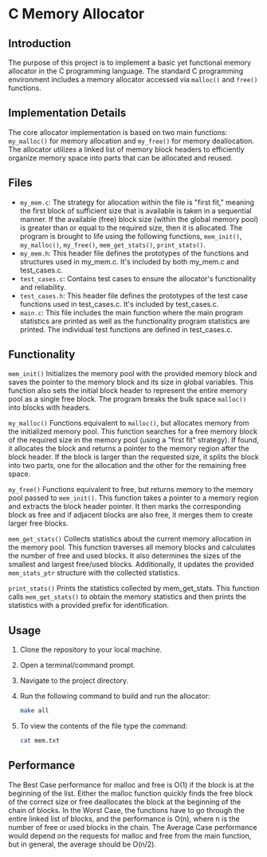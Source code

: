 # C Memory Allocator
## Introduction

The purpose of this project is to implement a basic yet functional memory allocator in the C programming language. The standard C programming environment includes a memory allocator accessed via `malloc()` and `free()` functions.

## Implementation Details

The core allocator implementation is based on two main functions: `my_malloc()` for memory allocation and `my_free()` for memory deallocation. The allocator utilizes a linked list of memory block headers to efficiently organize memory space into parts that can be allocated and reused.

## Files

- `my_mem.c`: The strategy for allocation within the file is "first fit," meaning the first block of sufficient size that      is available is taken in a sequential manner. If the available (free) block size (within the global 
   memory pool) is greater than or equal to the required size, then it is allocated. The program is brought to life using 
   the following functions, `mem_init()`, `my_malloc()`, `my_free()`, `mem_get_stats()`, `print_stats()`.
- `my_mem.h`: This header file defines the prototypes of the functions and structures used in my_mem.c. It's included by       both my_mem.c and test_cases.c.
- `test_cases.c`: Contains test cases to ensure the allocator's functionality and reliability.
- `test_cases.h`: This header file defines the prototypes of the test case functions used in test_cases.c. It's included by    test_cases.c.
- `main.c`: This file includes the main function where the main program statistics are printed as well as the functionality 
   program statistics are printed. The individual test functions are defined in test_cases.c. 

## Functionality
`mem_init()` Initializes the memory pool with the provided memory block and saves the pointer to the memory block and its size in global variables. This function also sets the initial block header to represent the entire memory pool as a single free block. The program breaks the bulk space `malloc()` into blocks with headers.

`my_malloc()` Functions equivalent to `malloc()`, but allocates memory from the initialized memory pool. This function searches for a free memory block of the required size in the memory pool (using a "first fit" strategy). If found, it allocates the block and returns a pointer to the memory region after the block header. If the block is larger than the requested size, it splits the block into two parts, one for the allocation and the other for the remaining free space.

`my_free()` Functions equivalent to free, but returns memory to the memory pool passed to `mem_init()`. This function takes a pointer to a memory region and extracts the block header pointer. It then marks the corresponding block as free and if adjacent blocks are also free, it merges them to create larger free blocks.

`mem_get_stats()` Collects statistics about the current memory allocation in the memory pool. This function traverses all memory blocks and calculates the number of free and used blocks. It also determines the sizes of the smallest and largest free/used blocks. Additionally, it updates the provided `mem_stats_ptr` structure with the collected statistics.

`print_stats()` Prints the statistics collected by mem_get_stats. This function calls `mem_get_stats()` to obtain the memory statistics and then prints the statistics with a provided prefix for identification.

## Usage

1. Clone the repository to your local machine.
2. Open a terminal/command prompt.
3. Navigate to the project directory.
4. Run the following command to build and run the allocator:

   ```sh
   make all
5. To view the contents of the file type the command:
   
   ``` sh
   cat mem.txt

## Performance
The Best Case performance for malloc and free is O(1) if the block is at the beginning of the list. Either the malloc function quickly finds the free block of the correct size or free deallocates the block at the beginning of the chain of blocks.
In the Worst Case, the functions have to go through the entire linked list of blocks, and the performance is O(n), where n is the number of free or used blocks in the chain.
The Average Case performance would depend on the requests for malloc and free from the main function, but in general, the average should be O(n/2).
